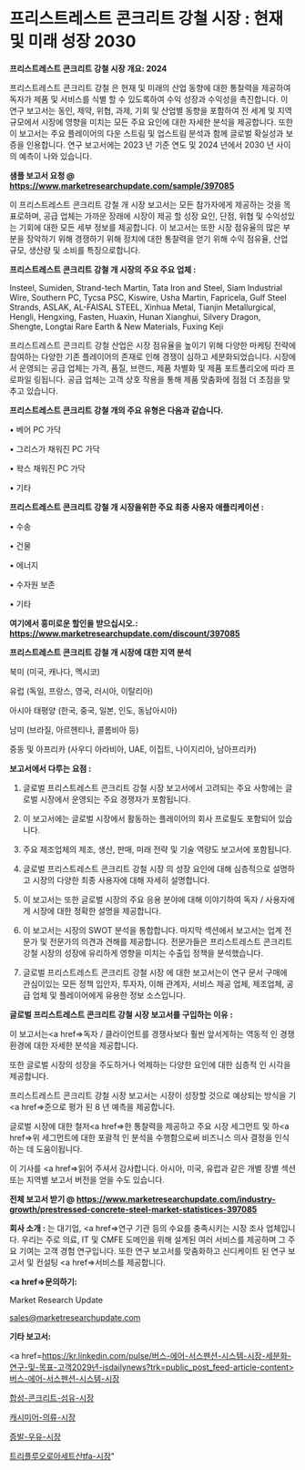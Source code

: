 # 프리스트레스트 콘크리트 강철 시장 : 현재 및 미래 성장 2030

<strong>프리스트레스트 콘크리트 강철 시장 개요: 2024</strong>

프리스트레스트 콘크리트 강철 은 현재 및 미래의 산업 동향에 대한 통찰력을 제공하여 독자가 제품 및 서비스를 식별 할 수 있도록하여 수익 성장과 수익성을 촉진합니다. 이 연구 보고서는 동인, 제약, 위협, 과제, 기회 및 산업별 동향을 포함하여 전 세계 및 지역 규모에서 시장에 영향을 미치는 모든 주요 요인에 대한 자세한 분석을 제공합니다. 또한이 보고서는 주요 플레이어의 다운 스트림 및 업스트림 분석과 함께 글로벌 확실성과 보증을 인용합니다. 연구 보고서에는 2023 년 기준 연도 및 2024 년에서 2030 년 사이의 예측이 나와 있습니다.



<strong>샘플 보고서 요청 @ <a href=https://www.marketresearchupdate.com/sample/397085>https://www.marketresearchupdate.com/sample/397085</a></strong>

이 프리스트레스트 콘크리트 강철 개 시장 보고서는 모든 참가자에게 제공하는 것을 목표로하며, 공급 업체는 가까운 장래에 시장이 제공 할 성장 요인, 단점, 위협 및 수익성있는 기회에 대한 모든 세부 정보를 제공합니다. 이 보고서는 또한 시장 점유율의 많은 부분을 장악하기 위해 경쟁하기 위해 정치에 대한 통찰력을 얻기 위해 수익 점유율, 산업 규모, 생산량 및 소비를 특징으로합니다.



<strong>프리스트레스트 콘크리트 강철 개 시장의 주요 주요 업체 :</strong>

Insteel, Sumiden, Strand-tech Martin, Tata Iron and Steel, Siam Industrial Wire, Southern PC, Tycsa PSC, Kiswire, Usha Martin, Fapricela, Gulf Steel Strands, ASLAK, AL-FAISAL STEEL, Xinhua Metal, Tianjin Metallurgical, Hengli, Hengxing, Fasten, Huaxin, Hunan Xianghui, Silvery Dragon, Shengte, Longtai Rare Earth & New Materials, Fuxing Keji

프리스트레스트 콘크리트 강철 산업은 시장 점유율을 높이기 위해 다양한 마케팅 전략에 참여하는 다양한 기존 플레이어의 존재로 인해 경쟁이 심하고 세분화되었습니다. 시장에서 운영되는 공급 업체는 가격, 품질, 브랜드, 제품 차별화 및 제품 포트폴리오에 따라 프로파일 링됩니다. 공급 업체는 고객 상호 작용을 통해 제품 맞춤화에 점점 더 초점을 맞추고 있습니다.



<strong>프리스트레스트 콘크리트 강철 개의 주요 유형은 다음과 같습니다.</strong>

• 베어 PC 가닥

• 그리스가 채워진 PC 가닥

• 왁스 채워진 PC 가닥

• 기타



<strong>프리스트레스트 콘크리트 강철 개 시장을위한 주요 최종 사용자 애플리케이션 :</strong>

• 수송

• 건물

• 에너지

• 수자원 보존

• 기타



<strong>여기에서 흥미로운 할인을 받으십시오.: <a href=https://www.marketresearchupdate.com/discount/397085>https://www.marketresearchupdate.com/discount/397085</a></strong>



<strong>프리스트레스트 콘크리트 강철 개 시장에 대한 지역 분석</strong>

북미 (미국, 캐나다, 멕시코)

유럽 (독일, 프랑스, 영국, 러시아, 이탈리아)

아시아 태평양 (한국, 중국, 일본, 인도, 동남아시아)

남미 (브라질, 아르헨티나, 콜롬비아 등)

중동 및 아프리카 (사우디 아라비아, UAE, 이집트, 나이지리아, 남아프리카)



<strong>보고서에서 다루는 요점 :</strong>

1. 글로벌 프리스트레스트 콘크리트 강철 시장 보고서에서 고려되는 주요 사항에는 글로벌 시장에서 운영되는 주요 경쟁자가 포함됩니다.

2. 이 보고서에는 글로벌 시장에서 활동하는 플레이어의 회사 프로필도 포함되어 있습니다.

3. 주요 제조업체의 제조, 생산, 판매, 미래 전략 및 기술 역량도 보고서에 포함됩니다.

4. 글로벌 프리스트레스트 콘크리트 강철 시장 의 성장 요인에 대해 심층적으로 설명하고 시장의 다양한 최종 사용자에 대해 자세히 설명합니다.

5. 이 보고서는 또한 글로벌 시장의 주요 응용 분야에 대해 이야기하여 독자 / 사용자에게 시장에 대한 정확한 설명을 제공합니다.

6. 이 보고서는 시장의 SWOT 분석을 통합합니다. 마지막 섹션에서 보고서는 업계 전문가 및 전문가의 의견과 견해를 제공합니다. 전문가들은 프리스트레스트 콘크리트 강철 시장의 성장에 유리하게 영향을 미치는 수출입 정책을 분석했습니다.

7. 글로벌 프리스트레스트 콘크리트 강철 시장 에 대한 보고서는이 연구 문서 구매에 관심이있는 모든 정책 입안자, 투자자, 이해 관계자, 서비스 제공 업체, 제조업체, 공급 업체 및 플레이어에게 유용한 정보 소스입니다.



<strong>글로벌 프리스트레스트 콘크리트 강철 시장 보고서를 구입하는 이유 :</strong>

이 보고서는<a href=>독자 / 클</a>라이언트를 경쟁사보다 훨씬 앞서게하는 역동적 인 경쟁 환경에 대한 자세한 분석을 제공합니다.

또한 글로벌 시장의 성장을 주도하거나 억제하는 다양한 요인에 대한 심층적 인 시각을 제공합니다.

프리스트레스트 콘크리트 강철 시장 보고서는 시장이 성장할 것으로 예상되는 방식을 기<a href=>준으로</a> 평가 된 8 년 예측을 제공합니다.

글로벌 시장에 대한 철저<a href=>한 통찰력</a>을 제공하고 주요 시장 세그먼트 및 하<a href=>위 세그</a>먼트에 대한 포괄적 인 분석을 수행함으로써 비즈니스 의사 결정을 인식하는 데 도움이됩니다.

이 기사를 <a href=>읽어 주</a>셔서 감사합니다. 아시아, 미국, 유럽과 같은 개별 장별 섹션 또는 지역별 보고서 버전을 얻을 수도 있습니다.



<strong>전체 보고서 받기 @ <a href=https://www.marketresearchupdate.com/industry-growth/prestressed-concrete-steel-market-statistices-397085>https://www.marketresearchupdate.com/industry-growth/prestressed-concrete-steel-market-statistices-397085</a></strong>



<strong>회사 소개 :</strong>
는 대기업, <a href=>연구 기</a>관 등의 수요를 충족시키는 시장 조사 업체입니다. 우리는 주로 의료, IT 및 CMFE 도메인을 위해 설계된 여러 서비스를 제공하며 그 주요 기여는 고객 경험 연구입니다. 또한 연구 보고서를 맞춤화하고 신디케이트 된 연구 보고서 및 컨설팅 <a href=>서비</a>스를 제공합니다.



<strong><a href=>문의하기:</a></strong>

Market Research Update

sales@marketresearchupdate.com



<strong>기타 보고서:</strong>

<a href=https://kr.linkedin.com/pulse/버스-에어-서스펜션-시스템-시장-세분화-연구-및-목표-고객2029년-isdailynews?trk=public_post_feed-article-content>버스-에어-서스펜션-시스템-시장</a>

<a href=https://www.linkedin.com/pulse/합성-콘크리트-섬유-시장-규모-및-성장-2023-market-matrix-musings-analysis/>합성-콘크리트-섬유-시장</a>

<a href=https://www.linkedin.com/pulse/캐시미어-의류-시장-현재-및-미래-성장-2029-survey-savvy-insights-360-analysis-jvgtf/>캐시미어-의류-시장</a>

<a href=https://www.linkedin.com/pulse/증발-우유-시장-규모-및-성장-2023-consumer-connection-compendium-ana-qj6tf/>증발-우유-시장</a>

<a href=https://www.linkedin.com/pulse/트리플루오로아세트산tfa-시장-세분화-연구-및-목표-고객2030년-trendsetters-talk-360-analysis-fkh7f/>트리플루오로아세트산tfa-시장</a>"
